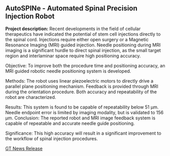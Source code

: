 ## AutoSPINe - Automated Spinal Precision Injection Robot

**Project description:** Recent developments in the field of cellular therapeutics have indicated the potential of stem cell injections directly to the spinal cord. Injections require either open surgery or a Magnetic Resonance Imaging (MRI) guided injection. Needle positioning during MRI imaging is a significant hurdle to direct spinal injection, as the small target region and interlaminar space require high positioning accuracy.

Objective: To improve both the procedure time and positioning accuracy, an MRI guided robotic needle positioning system is developed.

Methods: The robot uses linear piezoelectric motors to directly drive a parallel plane positioning mechanism. Feedback is provided through MRI during the orientation procedure. Both accuracy and repeatability of the robot are characterized. 

Results: This system is found to be capable of repeatability below 51 μm. Needle endpoint error is limited by imaging modality, but is validated to 156 μm. Conclusion: The reported robot and MRI image feedback system is capable of repeatable and accurate needle guide positioning. 

Significance: This high accuracy will result in a significant improvement to the workflow of spinal injection procedures.

[GT News Release](https://research.gatech.edu/robotically-precise-diagnostics-and-therapeutics-degenerative-disc-disorder)


